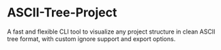 # ASCII-Tree-Project
A fast and flexible CLI tool to visualize any project structure in clean ASCII tree format, with custom ignore support and export options.
